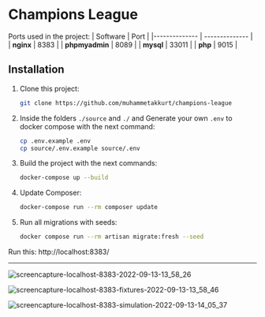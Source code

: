 # Champions League

Ports used in the project:
| Software | Port |
|-------------- | -------------- |
| **nginx** | 8383 |
| **phpmyadmin** | 8089 |
| **mysql** | 33011 |
| **php** | 9015 |

## Installation

1. Clone this project:

   ```sh
   git clone https://github.com/muhammetakkurt/champions-league
   ```

2. Inside the folders `./source` and `./` and Generate your own `.env` to docker compose with the next command:

   ```sh
   cp .env.example .env
   cp source/.env.example source/.env
   ```

3. Build the project with the next commands:

   ```sh
   docker-compose up --build
   ```

4. Update Composer:
   ```sh
   docker-compose run --rm composer update
   ```

5. Run all migrations with seeds:
   ```sh
   docker compose run --rm artisan migrate:fresh --seed
   ```


Run this: http://localhost:8383/

---

![screencapture-localhost-8383-2022-09-13-13_58_26](https://user-images.githubusercontent.com/4670039/189884457-d5116cba-17a8-455d-a6f9-f6142ffd4fd7.png)

![screencapture-localhost-8383-fixtures-2022-09-13-13_58_46](https://user-images.githubusercontent.com/4670039/189884599-a7097753-018c-427d-8e05-4c63dbb65c8a.png)

![screencapture-localhost-8383-simulation-2022-09-13-14_05_37](https://user-images.githubusercontent.com/4670039/189885639-276d7e1d-3656-4c8c-9f85-f9bebcc77edb.png)
